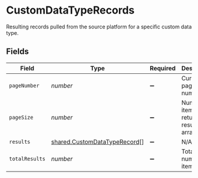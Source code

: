 # CustomDataTypeRecords

Resulting records pulled from the source platform for a specific custom data type.


## Fields

| Field                                                                               | Type                                                                                | Required                                                                            | Description                                                                         |
| ----------------------------------------------------------------------------------- | ----------------------------------------------------------------------------------- | ----------------------------------------------------------------------------------- | ----------------------------------------------------------------------------------- |
| `pageNumber`                                                                        | *number*                                                                            | :heavy_minus_sign:                                                                  | Current page number.                                                                |
| `pageSize`                                                                          | *number*                                                                            | :heavy_minus_sign:                                                                  | Number of items to return in results array.                                         |
| `results`                                                                           | [shared.CustomDataTypeRecord](../../../sdk/models/shared/customdatatyperecord.md)[] | :heavy_minus_sign:                                                                  | N/A                                                                                 |
| `totalResults`                                                                      | *number*                                                                            | :heavy_minus_sign:                                                                  | Total number of items.                                                              |